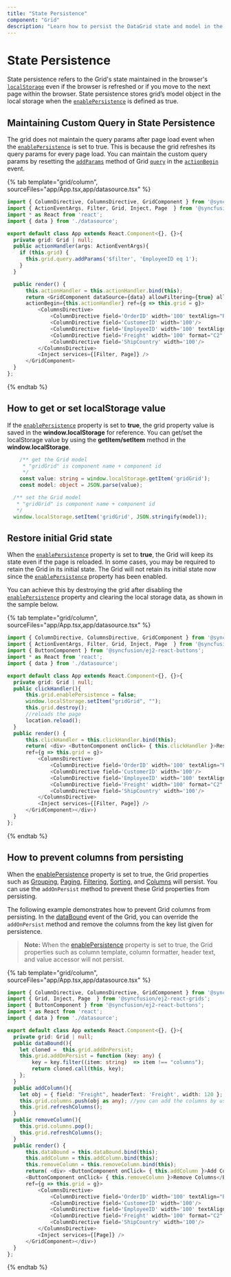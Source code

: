 ```yaml
---
title: "State Persistence"
component: "Grid"
description: "Learn how to persist the DataGrid state and model in the browser’s local storage."
---
```


# State Persistence

State persistence refers to the Grid's state maintained in the browser's [`localStorage`](https://www.w3schools.com/html/html5_webstorage.asp#) even if the browser is refreshed or if you move to the next page within the browser.
State persistence stores grid’s model object in the local storage when the [`enablePersistence`](../api/grid/#enablepersistence) is defined as true.

## Maintaining Custom Query in State Persistence

The grid does not maintain the query params after page load event when the [`enablePersistence`](../api/grid/#enablepersistence) is set to true.
This is because the grid refreshes its query params for every page load. You can maintain the custom query params by resetting the [`addParams`](https://ej2.syncfusion.com/documentation/api/data/query/#addparams) method of Grid [`query`](../api/grid/#query) in the [`actionBegin`](../api/grid/#actionbegin) event.

{% tab template="grid/column", sourceFiles="app/App.tsx,app/datasource.tsx" %}

```typescript
import { ColumnDirective, ColumnsDirective, GridComponent } from '@syncfusion/ej2-react-grids';
import { ActionEventArgs, Filter, Grid, Inject, Page  } from '@syncfusion/ej2-react-grids';
import * as React from 'react';
import { data } from './datasource';

export default class App extends React.Component<{}, {}>{
  private grid: Grid | null;
  public actionHandler(args: ActionEventArgs){
    if (this.grid) {
      this.grid.query.addParams('$filter', 'EmployeeID eq 1');
    }
  }

  public render() {
      this.actionHandler = this.actionHandler.bind(this);
      return <GridComponent dataSource={data} allowFiltering={true} allowPaging={true} enablePersistence={true} height={230}
      actionBegin={this.actionHandler} ref={g => this.grid = g}>
          <ColumnsDirective>
              <ColumnDirective field='OrderID' width='100' textAlign="Right"/>
              <ColumnDirective field='CustomerID' width='100'/>
              <ColumnDirective field='EmployeeID' width='100' textAlign="Right"/>
              <ColumnDirective field='Freight' width='100' format="C2" textAlign="Right"/>
              <ColumnDirective field='ShipCountry' width='100'/>
          </ColumnsDirective>
          <Inject services={[Filter, Page]} />
      </GridComponent>
  }
};
```

{% endtab %}

## How to get or set localStorage value

If the [`enablePersistence`](../api/grid/#enablepersistence) property is set to **true**, the grid property value is saved in the **window.localStorage** for reference.
You can get/set the localStorage value by using the **getItem/setItem** method in the **window.localStorage**.

```typescript
    /** get the Grid model
     * "gridGrid" is component name + component id
     */
    const value: string = window.localStorage.getItem('gridGrid');
    const model: object = JSON.parse(value);
```

```typescript
  /** set the Grid model
   * "gridGrid" is component name + component id
   */
  window.localStorage.setItem('gridGrid', JSON.stringify(model));
```

## Restore initial Grid state

When the [`enablePersistence`](../api/grid/#enablepersistence) property is set to **true**, the Grid will keep its state even if the page is reloaded. In some cases, you may be required to retain the Grid in its initial state. The Grid will not retain its initial state now since the [`enablePersistence`](../api/grid/#enablepersistence) property has been enabled.

You can achieve this by destroying the grid after disabling the [`enablePersistence`](../api/grid/#enablepersistence) property and clearing the local storage data, as shown in the sample below.

{% tab template="grid/column", sourceFiles="app/App.tsx,app/datasource.tsx" %}

```typescript
import { ColumnDirective, ColumnsDirective, GridComponent } from '@syncfusion/ej2-react-grids';
import { ActionEventArgs, Filter, Grid, Inject, Page  } from '@syncfusion/ej2-react-grids';
import { ButtonComponent } from '@syncfusion/ej2-react-buttons';
import * as React from 'react';
import { data } from './datasource';

export default class App extends React.Component<{}, {}>{
  private grid: Grid | null;
  public clickHandler(){
      this.grid.enablePersistence = false;
      window.localStorage.setItem("gridGrid", "");
      this.grid.destroy();
      //reloads the page
      location.reload();
  }
  public render() {
      this.clickHandler = this.clickHandler.bind(this);
      return( <div> <ButtonComponent onClick= { this.clickHandler }>Restore to initial state</ButtonComponent> <GridComponent id="Grid" dataSource={data} allowFiltering={true} allowPaging={true} enablePersistence={true} height={230}
      ref={g => this.grid = g}>
          <ColumnsDirective>
              <ColumnDirective field='OrderID' width='100' textAlign="Right"/>
              <ColumnDirective field='CustomerID' width='100'/>
              <ColumnDirective field='EmployeeID' width='100' textAlign="Right"/>
              <ColumnDirective field='Freight' width='100' format="C2" textAlign="Right"/>
              <ColumnDirective field='ShipCountry' width='100'/>
          </ColumnsDirective>
          <Inject services={[Filter, Page]} />
      </GridComponent></div>)
  }
};
```

{% endtab %}

## How to prevent columns from persisting

When the [enablePersistence](../api/grid/#enablepersistence) property is set to true, the Grid properties such as [Grouping](../api/grid/groupSettingsModel/), [Paging](../api/grid/pageSettingsModel/), [Filtering](../api/grid/pageSettingsModel/), [Sorting](../api/grid/sortSettingsModel/), and [Columns](../api/grid/columnModel/) will persist. You can use the `addOnPersist` method to prevent these Grid properties from persisting.

The following example demonstrates how to prevent Grid columns from persisting. In the [dataBound](../api/grid/#databound) event of the Grid, you can override the `addOnPersist` method and remove the columns from the key list given for persistence.

>**Note:** When the [enablePersistence](../api/grid/#enablepersistence) property is set to true, the Grid properties such as column template, column formatter, header text, and value accessor will not persist.

{% tab template="grid/column", sourceFiles="app/App.tsx,app/datasource.tsx" %}

```typescript
import { ColumnDirective, ColumnsDirective, GridComponent } from '@syncfusion/ej2-react-grids';
import { Grid, Inject, Page  } from '@syncfusion/ej2-react-grids';
import { ButtonComponent } from '@syncfusion/ej2-react-buttons';
import * as React from 'react';
import { data } from './datasource';

export default class App extends React.Component<{}, {}>{
  private grid: Grid | null;
  public dataBound(){
    let cloned =  this.grid.addOnPersist;
    this.grid.addOnPersist = function (key: any) {
        key = key.filter((item: string)  => item !== "columns");
        return cloned.call(this, key);
    };
  }
  public addColumn(){
    let obj = { field: "Freight", headerText: 'Freight', width: 120 };
    this.grid.columns.push(obj as any); //you can add the columns by using the Grid columns method
    this.grid.refreshColumns();
  }
  public removeColumn(){
    this.grid.columns.pop();
    this.grid.refreshColumns();
  }
  public render() {
      this.dataBound = this.dataBound.bind(this);
      this.addColumn = this.addColumn.bind(this);
      this.removeColumn = this.removeColumn.bind(this);
      return( <div> <ButtonComponent onClick= { this.addColumn }>Add Columns</ButtonComponent>
      <ButtonComponent onClick= { this.removeColumn }>Remove Columns</ButtonComponent><GridComponent id="Grid" dataSource={data} allowPaging={true} enablePersistence={true} dataBound={this.dataBound} height={230}
      ref={g => this.grid = g}>
          <ColumnsDirective>
              <ColumnDirective field='OrderID' width='100' textAlign="Right"/>
              <ColumnDirective field='CustomerID' width='100'/>
              <ColumnDirective field='EmployeeID' width='100' textAlign="Right"/>
              <ColumnDirective field='Freight' width='100' format="C2" textAlign="Right"/>
              <ColumnDirective field='ShipCountry' width='100'/>
          </ColumnsDirective>
          <Inject services={[Page]} />
      </GridComponent></div>)
  }
};
```

{% endtab %}